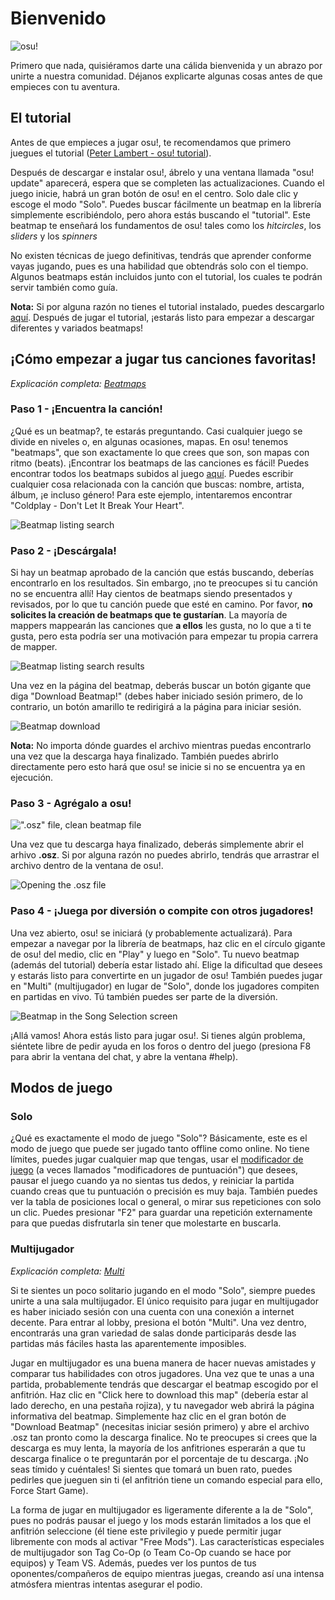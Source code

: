 <!-- wiki -->
[Beatmaps wikilink]: /wiki/Beatmaps/ "Beatmaps"
[Game_Modifiers wikilink]: /wiki/Game_Modifiers/ "Game Modifiers"
[Multi wikilink]: /wiki/Multiplayer/ "Multi-play"
[Performance_Points wikilink]: /wiki/Performance_Points/ "Performance Points"
[Performance_Points#FAQ wikilink]: /wiki/Performance_Points#faq "Performance Points FAQ"
[Accuracy wikilink]: /wiki/Accuracy/ "Accuracy"
[Achievements wikilink]: /wiki/Achievements/ "Achievements"
[Chat_Console wikilink]: /wiki/Chat_Console/ "Chat Console"
[FAQ wikilink]: /wiki/FAQ/ "FAQ"
[Glossary wikilink]: /wiki/Glossary/ "Glossary"
[osu!academy wikilink]: /wiki/Announcements/osu!academy/ "osu!academy"
[Beginner wikilink]: /wiki/Beginner/ "Beginner"
[Beatmapping wikilink]: /wiki/Beatmapping/ "Beatmapping"

<!-- external -->
[osu!tutorial_basic]: https://osu.ppy.sh/s/3756 "Installer's osu!tutorial by peppy"
[Beatmaplist link]: https://osu.ppy.sh/p/beatmaplist "Official beatmaplist"
[Packlist link]: https://osu.ppy.sh/p/packlist "Official packlist"
[Beatmapping/Modding: Guide Compendium link]: https://osu.ppy.sh/forum/t/441929 "Beatmapping/Modding: Guide Compendium"

<!-- image -->
[osu-boxart image]: ./osu-boxart.png "osu!boxart"
[welcome00 image]: ./Welcome00.png "Beatmap listing search"
[welcome01 image]: ./Welcome01.png "Beatmap listing search results"
[welcome02 image]: ./Welcome02.png "Beatmap download"
[welcome03 image]: ./Welcome03.png "Opening the .osz file"
[welcome04 image]: ./Welcome04.png "Beatmap in the Song Selection screen"
[Chat_Console friendlist image]: ./Chat_Console_friendlist.png "Chat Console's friendlist"

<!-- imágenes compartidas -->
[.osz icon link]: /wiki/shared/osz_icon_full.png ".osz file, clean beatmap file"
[Accuracy results image]: /wiki/shared/Accuracy_results.png "Accuracy of player"

<!-- Título -->
# Bienvenido
![osu!][osu-boxart image]

Primero que nada, quisiéramos darte una cálida bienvenida y un abrazo por unirte a nuestra comunidad. Déjanos explicarte algunas cosas antes de que empieces con tu aventura.

## El tutorial
Antes de que empieces a jugar osu!, te recomendamos que primero juegues el tutorial ([Peter Lambert - osu! tutorial][osu!tutorial_basic]).

Después de descargar e instalar osu!, ábrelo y una ventana llamada "osu! update" aparecerá, espera que se completen las actualizaciones. Cuando el juego inicie, habrá un gran botón de osu! en el centro. Solo dale clic y escoge el modo "Solo". Puedes buscar fácilmente un beatmap en la librería simplemente escribiéndolo, pero ahora estás buscando el "tutorial". Este beatmap te enseñará los fundamentos de osu! tales como los _hitcircles_, los _sliders_ y los _spinners_

No existen técnicas de juego definitivas, tendrás que aprender conforme vayas jugando, pues es una habilidad que obtendrás solo con el tiempo. Algunos beatmaps están incluidos junto con el tutorial, los cuales te podrán servir también como guía.

**Nota:** Si por alguna razón no tienes el tutorial instalado, puedes descargarlo [aquí][osu!tutorial_basic]. Después de jugar el tutorial, ¡estarás listo para empezar a descargar diferentes y variados beatmaps!

## ¡Cómo empezar a jugar tus canciones favoritas!
_Explicación completa: [Beatmaps][Beatmaps wikilink]_

### Paso 1 - ¡Encuentra la canción!
¿Qué es un beatmap?, te estarás preguntando. Casi cualquier juego se divide en niveles o, en algunas ocasiones, mapas. En osu! tenemos "beatmaps", que son exactamente lo que crees que son, son mapas con ritmo (beats). ¡Encontrar los beatmaps de las canciones es fácil! Puedes encontrar todos los beatmaps subidos al juego [aquí][Beatmaplist link]. Puedes escribir cualquier cosa relacionada con la canción que buscas: nombre, artista, álbum, ¡e incluso género! Para este ejemplo, intentaremos encontrar "Coldplay - Don't Let It Break Your Heart".

![][welcome00 image]

### Paso 2 - ¡Descárgala!
Si hay un beatmap aprobado de la canción que estás buscando, deberías encontrarlo en los resultados. Sin embargo, ¡no te preocupes si tu canción no se encuentra allí! Hay cientos de beatmaps siendo presentados y revisados, por lo que tu canción puede que esté en camino. Por favor, **no solicites la creación de beatmaps que te gustarían**. La mayoría de mappers mappearán las canciones que **a ellos** les gusta, no lo que a ti te gusta, pero esta podría ser una motivación para empezar tu propia carrera de mapper.

![][welcome01 image]

Una vez en la página del beatmap, deberás buscar un botón gigante que diga "Download Beatmap!" (debes haber iniciado sesión primero, de lo contrario, un botón amarillo te redirigirá a la página para iniciar sesión.

![][welcome02 image]

**Nota:** No importa dónde guardes el archivo mientras puedas encontrarlo una vez que la descarga haya finalizado. También puedes abrirlo directamente pero esto hará que osu! se inicie si no se encuentra ya en ejecución.

### Paso 3 - Agrégalo a osu!
![".osz" file, clean beatmap file][.osz icon link]

Una vez que tu descarga haya finalizado, deberás simplemente abrir el arhivo **.osz**. Si por alguna razón no puedes abrirlo, tendrás que arrastrar el archivo dentro de la ventana de osu!.

![][welcome03 image]

### Paso 4 - ¡Juega por diversión o compite con otros jugadores!
Una vez abierto, osu! se iniciará (y probablemente actualizará). Para empezar a navegar por la librería de beatmaps, haz clic en el círculo gigante de osu! del medio, clic en "Play" y luego en "Solo". Tu nuevo beatmap (además del tutorial) debería estar listado ahí. Elige la dificultad que desees y estarás listo para convertirte en un jugador de osu! También puedes jugar en "Multi" (multijugador) en lugar de "Solo", donde los jugadores compiten en partidas en vivo. Tú también puedes ser parte de la diversión.

![][welcome04 image]

¡Allá vamos! Ahora estás listo para jugar osu!. Si tienes algún problema, siéntete libre de pedir ayuda en los foros o dentro del juego (presiona F8 para abrir la ventana del chat, y abre la ventana \#help).

## Modos de juego

### Solo
¿Qué es exactamente el modo de juego "Solo"? Básicamente, este es el modo de juego que puede ser jugado tanto offline como online. No tiene límites, puedes jugar cualquier map que tengas, usar el [modificador de juego][Game_Modifiers wikilink] (a veces llamados "modificadores de puntuación") que desees, pausar el juego cuando ya no sientas tus dedos, y reiniciar la partida cuando creas que tu puntuación o precisión es muy baja. También puedes ver la tabla de posiciones local o general, o mirar sus repeticiones con solo un clic. Puedes presionar "F2" para guardar una repetición externamente para que puedas disfrutarla sin tener que molestarte en buscarla.

### Multijugador
_Explicación completa: [Multi][Multi wikilink]_

Si te sientes un poco solitario jugando en el modo "Solo", siempre puedes unirte a una sala multijugador. El único requisito para jugar en multijugador es haber iniciado sesión con una cuenta con una conexión a internet decente. Para entrar al lobby, presiona el botón "Multi". Una vez dentro, encontrarás una gran variedad de salas donde participarás desde las partidas más fáciles hasta las aparentemente imposibles.

Jugar en multijugador es una buena manera de hacer nuevas amistades y comparar tus habilidades con otros jugadores. Una vez que te unas a una partida, probablemente tendrás que descargar el beatmap escogido por el anfitrión. Haz clic en "Click here to download this map" (debería estar al lado derecho, en una pestaña rojiza), y tu navegador web abrirá la página informativa del beatmap. Simplemente haz clic en el gran botón de "Download Beatmap" (necesitas iniciar sesión primero) y abre el archivo .osz tan pronto como la descarga finalice. No te preocupes si crees que la descarga es muy lenta, la mayoría de los anfitriones esperarán a que tu descarga finalice o te preguntarán por el porcentaje de tu descarga. ¡No seas tímido y cuéntales! Si sientes que tomará un buen rato, puedes pedirles que jueguen sin ti (el anfitrión tiene un comando especial para ello, Force Start Game).

La forma de jugar en multijugador es ligeramente diferente a la de "Solo", pues no podrás pausar el juego y los mods estarán limitados a los que el anfitrión seleccione (él tiene este privilegio y puede permitir jugar libremente con mods al activar "Free Mods"). Las características especiales de multijugador son Tag Co-Op (o Team Co-Op cuando se hace por equipos) y Team VS. Además, puedes ver los puntos de tus oponentes/compañeros de equipo mientras juegas, creando así una intensa atmósfera mientras intentas asegurar el podio.
